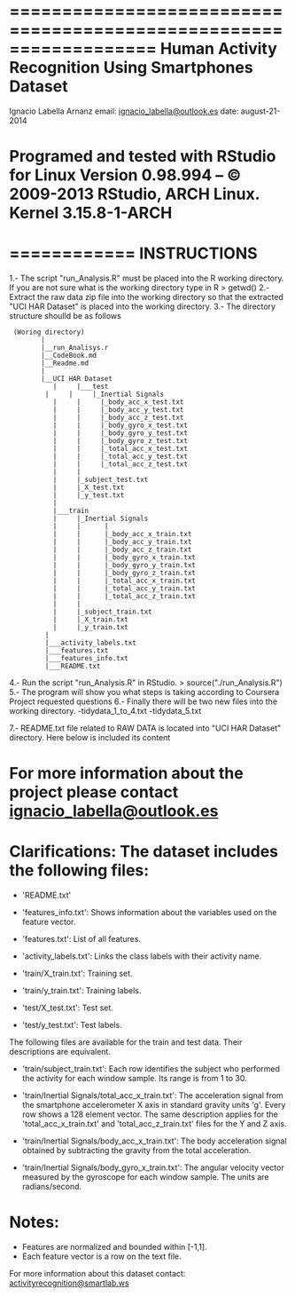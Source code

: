 ==================================================================
Human Activity Recognition Using Smartphones Dataset
==================================================================
Ignacio Labella Arnanz
email: ignacio_labella@outlook.es
date: august-21-2014

Programed and tested with RStudio for Linux
Version 0.98.994 – © 2009-2013 RStudio, 
ARCH Linux. Kernel  3.15.8-1-ARCH
==================================================================


============
INSTRUCTIONS
============

1.- The script "run_Analysis.R" must be placed into the R working directory. If you are not sure what is the working directory type in R > getwd()
2.- Extract the raw data zip file into the working directory so that the extracted "UCI HAR Dataset" is placed into the working directory.
3.- The directory structure shoulld be as follows

     (Woring directory)
            |
            |__run_Analisys.r
            |__CodeBook.md
            |__Readme.md
            |
            |__UCI HAR Dataset 
	           |     |___test
             |     |     |_Inertial Signals
	           |     |     |_body_acc_x_test.txt
	           |     |     |_body_acc_y_test.txt
	           |     |     |_body_acc_z_test.txt
	           |     |     |_body_gyro_x_test.txt
	           |     |     |_body_gyro_y_test.txt
	           |     |     |_body_gyro_z_test.txt
	           |     |     |_total_acc_x_test.txt
	           |     |     |_total_acc_y_test.txt
	           |     |     |_total_acc_z_test.txt
	           |     |
	           |     |_subject_test.txt
	           |     |_X_test.txt
	           |     |_y_test.txt
	           |
	           |___train
	           |     |_Inertial Signals
	           |     |      |
	           |     |      |_body_acc_x_train.txt
	           |     |      |_body_acc_y_train.txt
	           |     |      |_body_acc_z_train.txt
	           |     |      |_body_gyro_x_train.txt
	           |     |      |_body_gyro_y_train.txt
	           |     |      |_body_gyro_z_train.txt
	           |     |      |_total_acc_x_train.txt
	           |     |      |_total_acc_y_train.txt
	           |     |      |_total_acc_z_train.txt 
	           |     |
	           |     |_subject_train.txt
	           |     |_X_train.txt
	           |     |_y_train.txt
             |
             |___activity_labels.txt
             |___features.txt
             |___features_info.txt
             |___README.txt



4.- Run the script "run_Analysis.R" in RStudio. > source("./run_Analysis.R")
5.- The program will show you what steps is taking according to Coursera Project requested questions
6.- Finally there will be two new files into the working directory. 
     -tidydata_1_to_4.txt 
     -tidydata_5.txt 
            
7.- README.txt file related to RAW DATA is located into "UCI HAR Dataset" directory.  Here below is included its content

For more information about the project please contact ignacio_labella@outlook.es
================================================================================================================

Clarifications:
The dataset includes the following files:
=========================================

- 'README.txt'

- 'features_info.txt': Shows information about the variables used on the feature vector.

- 'features.txt': List of all features.

- 'activity_labels.txt': Links the class labels with their activity name.

- 'train/X_train.txt': Training set.

- 'train/y_train.txt': Training labels.

- 'test/X_test.txt': Test set.

- 'test/y_test.txt': Test labels.

The following files are available for the train and test data. Their descriptions are equivalent. 

- 'train/subject_train.txt': Each row identifies the subject who performed the activity for each window sample. Its range is from 1 to 30. 

- 'train/Inertial Signals/total_acc_x_train.txt': The acceleration signal from the smartphone accelerometer X axis in standard gravity units 'g'. Every row shows a 128 element vector. The same description applies for the 'total_acc_x_train.txt' and 'total_acc_z_train.txt' files for the Y and Z axis. 

- 'train/Inertial Signals/body_acc_x_train.txt': The body acceleration signal obtained by subtracting the gravity from the total acceleration. 

- 'train/Inertial Signals/body_gyro_x_train.txt': The angular velocity vector measured by the gyroscope for each window sample. The units are radians/second. 

Notes: 
======
- Features are normalized and bounded within [-1,1].
- Each feature vector is a row on the text file.



For more information about this dataset contact: activityrecognition@smartlab.ws


